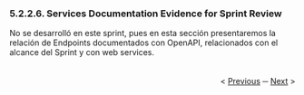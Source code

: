 <h3>5.2.2.6. Services Documentation Evidence for Sprint Review</h3>
No se desarrolló en este sprint, pues en esta sección presentaremos la relación de Endpoints documentados con OpenAPI, relacionados con el alcance del Sprint y con web services.

<div display="flex" align="right" >
   </br></br>
   &lt;
   <a href="./2.5-execution-evidence.md">Previous</a>
   &boxh;
   <a href="./2.7-software-deployment-evidence.md">Next</a>
   &gt;
   </br></br>
</div>
